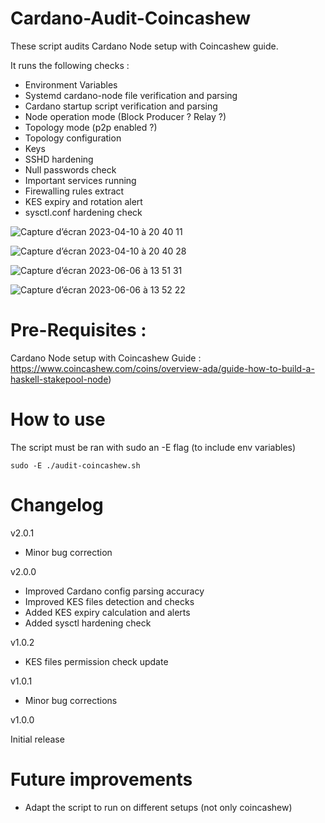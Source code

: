 # Cardano-Audit-Coincashew

These script audits Cardano Node setup with Coincashew guide.

It runs the following checks :

- Environment Variables
- Systemd cardano-node file verification and parsing
- Cardano startup script verification and parsing
- Node operation mode (Block Producer ? Relay ?)
- Topology mode (p2p enabled ?)
- Topology configuration
- Keys
- SSHD hardening
- Null passwords check
- Important services running
- Firewalling rules extract
- KES expiry and rotation alert
- sysctl.conf hardening check

![Capture d’écran 2023-04-10 à 20 40 11](https://user-images.githubusercontent.com/113426048/231139235-a2969e14-1e80-4f16-936c-92b7afeb339e.png)

![Capture d’écran 2023-04-10 à 20 40 28](https://user-images.githubusercontent.com/113426048/231141468-f25c790a-a76c-4fd6-bc3a-955a5ed03f8c.png)

![Capture d’écran 2023-06-06 à 13 51 31](https://github.com/Kirael12/Cardano-Audit-Coincashew/assets/113426048/37dbad9c-4730-4cad-ba3a-47937c76e7ca)

![Capture d’écran 2023-06-06 à 13 52 22](https://github.com/Kirael12/Cardano-Audit-Coincashew/assets/113426048/07da0ad8-08e9-4780-ab8a-66898e1a4f19)


# Pre-Requisites :

Cardano Node setup with Coincashew Guide : https://www.coincashew.com/coins/overview-ada/guide-how-to-build-a-haskell-stakepool-node)

# How to use

The script must be ran with sudo an -E flag (to include env variables)

```shell
sudo -E ./audit-coincashew.sh
```

# Changelog

v2.0.1

- Minor bug correction

v2.0.0

- Improved Cardano config parsing accuracy
- Improved KES files detection and checks
- Added KES expiry calculation and alerts
- Added sysctl hardening check

v1.0.2

- KES files permission check update

v1.0.1

- Minor bug corrections

v1.0.0

Initial release

# Future improvements

- Adapt the script to run on different setups (not only coincashew)
